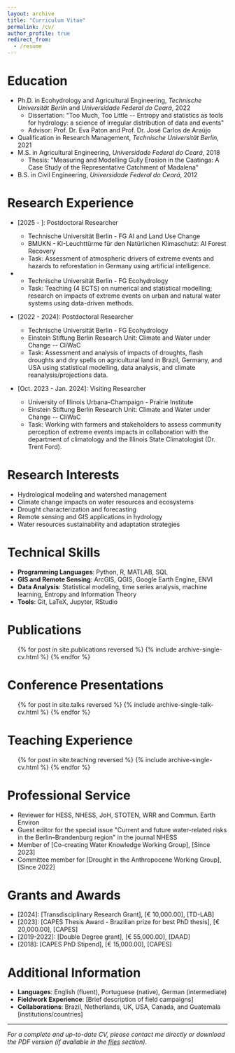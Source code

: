 ```yaml
---
layout: archive
title: "Curriculum Vitae"
permalink: /cv/
author_profile: true
redirect_from:
  - /resume
---
```


Education
======
* Ph.D. in Ecohydrology and Agricultural Engineering, _Technische Universität Berlin_ and _Universidade Federal do Ceará_, 2022
  * Dissertation: "Too Much, Too Little -- Entropy and statistics as tools for hydrology: a science of irregular distribution of data and events"
  * Advisor: Prof. Dr. Eva Paton and Prof. Dr. José Carlos de Araújo
* Qualification in Research Management, _Technische Universität Berlin_, 2021
* M.S. in Agricultural Engineering, _Universidade Federal do Ceará_, 2018
  * Thesis: "Measuring and Modelling Gully Erosion in the Caatinga: A Case Study of the Representative Catchment of Madalena"
* B.S. in Civil Engineering, _Universidade Federal do Ceará_, 2012

Research Experience
======
* [2025 - ]: Postdoctoral Researcher
  * Technische Universität Berlin - FG AI and Land Use Change
  * BMUKN - KI-Leuchttürme für den Natürlichen Klimaschutz: AI Forest Recovery
  * Task: Assessment of atmospheric drivers of extreme events and hazards to reforestation in Germany using artificial intelligence.

* [2024 - 2025]: WiMi/Lecturer
  * Technische Universität Berlin - FG Ecohydrology
  * Task: Teaching (4 ECTS) on numerical and statistical modelling; research on impacts of extreme events on urban and natural water systems using data-driven methods.

* [2022 - 2024]: Postdoctoral Researcher
  * Technische Universität Berlin - FG Ecohydrology
  * Einstein Stiftung Berlin Research Unit: Climate and Water under Change -- CliWaC
  * Task: Assessment and analysis of impacts of droughts, flash droughts and dry spells on agricultural land in Brazil, Germany, and USA using statistical modelling, data analysis, and climate reanalysis/projections data.

* [Oct. 2023 - Jan. 2024]: Visiting Researcher
  * University of Illinois Urbana-Champaign - Prairie Institute
  * Einstein Stiftung Berlin Research Unit: Climate and Water under Change -- CliWaC
  * Task: Working with farmers and stakeholders to assess community perception of extreme events impacts in collaboration with the department of climatology and the Illinois State Climatologist (Dr. Trent Ford).
  
Research Interests
======
* Hydrological modeling and watershed management
* Climate change impacts on water resources and ecosystems
* Drought characterization and forecasting
* Remote sensing and GIS applications in hydrology
* Water resources sustainability and adaptation strategies

Technical Skills
======
* **Programming Languages**: Python, R, MATLAB, SQL
* **GIS and Remote Sensing**: ArcGIS, QGIS, Google Earth Engine, ENVI
* **Data Analysis**: Statistical modeling, time series analysis, machine learning, Entropy and Information Theory
* **Tools**: Git, LaTeX, Jupyter, RStudio

Publications
======
  <ul>{% for post in site.publications reversed %}
    {% include archive-single-cv.html %}
  {% endfor %}</ul>

Conference Presentations
======
  <ul>{% for post in site.talks reversed %}
    {% include archive-single-talk-cv.html  %}
  {% endfor %}</ul>

Teaching Experience
======
  <ul>{% for post in site.teaching reversed %}
    {% include archive-single-cv.html %}
  {% endfor %}</ul>

Professional Service
======
* Reviewer for HESS, NHESS, JoH, STOTEN, WRR and Commun. Earth Environ
* Guest editor for the special issue "Current and future water-related risks in the Berlin–Brandenburg region" in the journal NHESS
* Member of [Co-creating Water Knowledge Working Group], [Since 2023]
* Committee member for [Drought in the Anthropocene Working Group], [Since 2022]

Grants and Awards
======
* [2024]: [Transdisciplinary Research Grant], [€ 10,000.00], [TD-LAB]
* [2023]: [CAPES Thesis Award - Brazilian prize for best PhD thesis], [€ 20,000.00], [CAPES]
* [2019-2022]: [Double Degree grant], [€ 55,000.00], [DAAD]
* [2018]: [CAPES PhD Stipend], [€ 15,000.00], [CAPES]
<!-- * [Year]: [Scholarship/Fellowship Name] -->

Additional Information
======
* **Languages**: English (fluent), Portuguese (native), German (intermediate)
* **Fieldwork Experience**: [Brief description of field campaigns]
* **Collaborations**: Brazil, Netherlands, UK, USA, Canada, and Guatemala [institutions/countries]

---

*For a complete and up-to-date CV, please contact me directly or download the PDF version (if available in the [files](/files/) section).*
